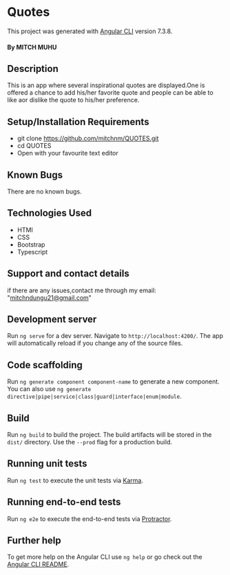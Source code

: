 # Quotes
This project was generated with [Angular CLI](https://github.com/angular/angular-cli) version 7.3.8.
#### By **MITCH MUHU**
## Description
This is an app where several inspirational quotes are displayed.One is offered a chance to add his/her favorite quote and people can be able to like aor dislike the quote to his/her preference.
## Setup/Installation Requirements
* git clone https://github.com/mitchnm/QUOTES.git
* cd QUOTES
* Open with your favourite text editor

## Known Bugs
There are no known bugs.
## Technologies Used
* HTMl 
* CSS  
* Bootstrap 
* Typescript
## Support and contact details
if there are any issues,contact me through my email: "mitchndungu21@gmail.com"
## Development server

Run `ng serve` for a dev server. Navigate to `http://localhost:4200/`. The app will automatically reload if you change any of the source files.

## Code scaffolding

Run `ng generate component component-name` to generate a new component. You can also use `ng generate directive|pipe|service|class|guard|interface|enum|module`.

## Build

Run `ng build` to build the project. The build artifacts will be stored in the `dist/` directory. Use the `--prod` flag for a production build.

## Running unit tests

Run `ng test` to execute the unit tests via [Karma](https://karma-runner.github.io).

## Running end-to-end tests

Run `ng e2e` to execute the end-to-end tests via [Protractor](http://www.protractortest.org/).

## Further help

To get more help on the Angular CLI use `ng help` or go check out the [Angular CLI README](https://github.com/angular/angular-cli/blob/master/README.md).
  